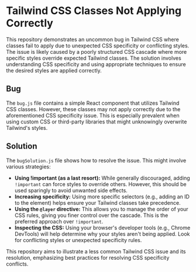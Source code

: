 # Tailwind CSS Classes Not Applying Correctly

This repository demonstrates an uncommon bug in Tailwind CSS where classes fail to apply due to unexpected CSS specificity or conflicting styles.  The issue is likely caused by a poorly structured CSS cascade where more specific styles override expected Tailwind classes.  The solution involves understanding CSS specificity and using appropriate techniques to ensure the desired styles are applied correctly.

## Bug

The `bug.js` file contains a simple React component that utilizes Tailwind CSS classes. However, these classes may not apply correctly due to the aforementioned CSS specificity issue. This is especially prevalent when using custom CSS or third-party libraries that might unknowingly overwrite Tailwind's styles.

## Solution

The `bugSolution.js` file shows how to resolve the issue. This might involve various strategies:

* **Using !important (as a last resort):** While generally discouraged, adding `!important` can force styles to override others. However, this should be used sparingly to avoid unwanted side effects.
* **Increasing specificity:** Using more specific selectors (e.g., adding an ID to the element) helps ensure your Tailwind classes take precedence.
* **Using the `@layer` directive:** This allows you to manage the order of your CSS rules, giving you finer control over the cascade.  This is the preferred approach over `!important`.
* **Inspecting the CSS:** Using your browser's developer tools (e.g., Chrome DevTools) will help determine why your styles aren't being applied.  Look for conflicting styles or unexpected specificity rules.

This repository aims to illustrate a less common Tailwind CSS issue and its resolution, emphasizing best practices for resolving CSS specificity conflicts.